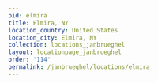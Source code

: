 ```yaml
---
pid: elmira
title: Elmira, NY
location_country: United States
location_city: Elmira, NY
collection: locations_janbrueghel
layout: locationpage_janbrueghel
order: '114'
permalink: /janbrueghel/locations/elmira
---
```

